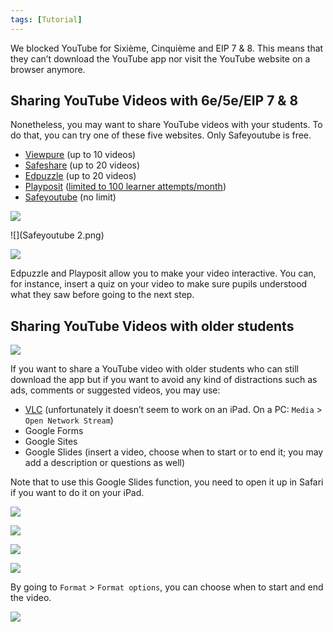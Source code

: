 ```yaml
---
tags: [Tutorial]
---
```


We blocked YouTube for Sixième, Cinquième and EIP 7 & 8. This means that they can’t download the YouTube app nor visit the YouTube website on a browser anymore.

## Sharing YouTube Videos with 6e/5e/EIP 7 & 8

Nonetheless, you may want to share YouTube videos with your students. To do that, you can try one of these five websites. Only Safeyoutube is free.

- [Viewpure](http://www.viewpure.com) (up to 10 videos)
- [Safeshare](https://safeshare.tv/) (up to 20 videos)
- [Edpuzzle](https://edpuzzle.com/) (up to 20 videos)
- [Playposit](https://www.playposit.com/login) ([limited to 100 learner attempts/month](https://go.playposit.com/faq))
- [Safeyoutube](https://safeyoutube.net/) (no limit)

![](Safeyoutube.png)

![](Safeyoutube 2.png)

![](Safeyoutube3.png)

Edpuzzle and Playposit allow you to make your video interactive. You can, for instance, insert a quiz on your video to make sure pupils understood what they saw before going to the next step.

## Sharing YouTube Videos with older students

![](GoogleForm.png)

If you want to share a YouTube video with older students who can still download the app but if you want to avoid any kind of distractions such as ads, comments or suggested videos, you may use:

- [VLC](https://www.videolan.org/vlc/index.en-GB.html) (unfortunately it doesn’t seem to work on an iPad. On a PC: `Media` > `Open Network Stream`)
- Google Forms
- Google Sites
- Google Slides (insert a video, choose when to start or to end it; you may add a description or questions as well)

Note that to use this Google Slides function, you need to open it up in Safari if you want to do it on your iPad.

![](Slides1.png)

![](Slides2.png)

![](Slides3.png)

![](Slides4.png)

By going to `Format` > `Format options`, you can choose when to start and end the video.

![](Slides5.png)